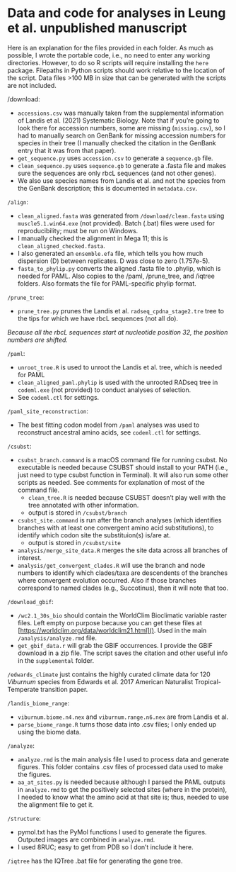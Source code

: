 Data and code for analyses in Leung et al. unpublished manuscript
================

Here is an explanation for the files provided in each folder. As much as
possible, I wrote the portable code, i.e., no need to enter any working
directories. However, to do so R scripts will require installing the
`here` package. Filepaths in Python scripts should work relative to the
location of the script. Data files \>100 MB in size that can be
generated with the scripts are not included.

/download:

- `accessions.csv` was manually taken from the supplemental information
  of Landis et al. (2021) Systematic Biology. Note that if you’re going
  to look there for accession numbers, some are missing (`missing.csv`),
  so I had to manually search on GenBank for missing accession numbers
  for species in their tree (I manually checked the citation in the
  GenBank entry that it was from that paper).
- `get_sequence.py` uses `accession.csv` to generate a `sequence.gb`
  file.
- `clean_sequence.py` uses `sequence.gb` to generate a .fasta file and
  makes sure the sequences are only rbcL sequences (and not other
  genes).
- We also use species names from Landis et al. and not the species from
  the GenBank description; this is documented in `metadata.csv`.

`/align`:

- `clean_aligned.fasta` was generated from `/download/clean.fasta` using
  `muscle5.1.win64.exe` (not provided). Batch (.bat) files were used for
  reproducibility; must be run on Windows.
- I manually checked the alignment in Mega 11; this is
  `clean_aligned_checked.fasta`.
- I also generated an `ensemble.efa` file, which tells you how much
  dispersion (D) between replicates. D was close to zero (1.757e-5).
- `fasta_to_phylip.py` converts the aligned .fasta file to .phylip,
  which is needed for PAML. Also copies to the /paml, /prune_tree, and
  /iqtree folders. Also formats the file for PAML-specific phylip
  format.

`/prune_tree`:

- `prune_tree.py` prunes the Landis et al. `radseq_cpdna_stage2.tre`
  tree to the tips for which we have rbcL sequences (not all do).

*Because all the rbcL sequences start at nucleotide position 32, the
position numbers are shifted.*

`/paml`:

- `unroot_tree.R` is used to unroot the Landis et al. tree, which is
  needed for PAML
- `clean_aligned_paml.phylip` is used with the unrooted RADseq tree in
  `codeml.exe` (not provided) to conduct analyses of selection.
- See `codeml.ctl` for settings.

`/paml_site_reconstruction`:

- The best fitting codon model from `/paml` analyses was used to
  reconstruct ancestral amino acids, see `codeml.ctl` for settings.

`/csubst`:

- `csubst_branch.command` is a macOS command file for running csubst. No
  executable is needed because CSUBST should install to your PATH (i.e.,
  just need to type csubst function in Terminal). It will also run some
  other scripts as needed. See comments for explanation of most of the
  command file.
  - `clean_tree.R` is needed because CSUBST doesn’t play well with the
    tree annotated with other information.
  - output is stored in `/csubst/branch`
- `csubst_site.command` is run after the branch analyses (which
  identifies branches with at least one convergent amino acid
  substitutions), to identify which codon site the substituion(s) is/are
  at.
  - output is stored in `/csubst/site`
- `analysis/merge_site_data.R` merges the site data across all branches
  of interest.
- `analysis/get_convergent_clades.R` will use the branch and node
  numbers to identify which clades/taxa are descendents of the branches
  where convergent evolution occurred. Also if those branches correspond
  to named clades (e.g., Succotinus), then it will note that too.

`/download_gbif`:

- `/wc2.1_30s_bio` should contain the WorldClim Bioclimatic variable
  raster files. Left empty on purpose because you can get these files at
  [https://worldclim.org/data/worldclim21.html](). Used in the main
  `/analysis/analyze.rmd` file.
- `get_gbif_data.r` will grab the GBIF occurrences. I provide the GBIF
  download in a zip file. The script saves the citation and other useful
  info in the `supplemental` folder.

`/edwards_climate` just contains the highly curated climate data for 120
*Viburnum* species from Edwards et al. 2017 American Naturalist
Tropical-Temperate transition paper.

`/landis_biome_range`:

- `viburnum.biome.n4.nex` and `viburnum.range.n6.nex` are from Landis et
  al.
- `parse_biome_range.R` turns those data into .csv files; I only ended
  up using the biome data.

`/analyze`:

- `analyze.rmd` is the main analysis file I used to process data and
  generate figures. This folder contains .csv files of processed data
  used to make the figures.
- `aa_at_sites.py` is needed because although I parsed the PAML outputs
  in `analyze.rmd` to get the positively selected sites (where in the
  protein), I needed to know what the amino acid at that site is; thus,
  needed to use the alignment file to get it.

`/structure`:

- pymol.txt has the PyMol functions I used to generate the figures.
  Outputed images are combined in `analyze.rmd`.
- I used 8RUC; easy to get from PDB so I don’t include it here.

`/iqtree` has the IQTree .bat file for generating the gene tree.
